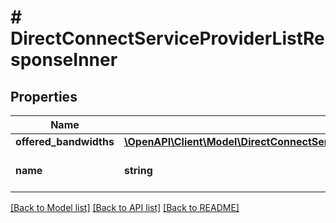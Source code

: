 # # DirectConnectServiceProviderListResponseInner

## Properties

Name | Type | Description | Notes
------------ | ------------- | ------------- | -------------
**offered_bandwidths** | [**\OpenAPI\Client\Model\DirectConnectServiceProviderListResponseInnerOfferedBandwidthsInner[]**](DirectConnectServiceProviderListResponseInnerOfferedBandwidthsInner.md) |  | [optional]
**name** | **string** | Name of the service provider. | [optional]

[[Back to Model list]](../../README.md#models) [[Back to API list]](../../README.md#endpoints) [[Back to README]](../../README.md)
